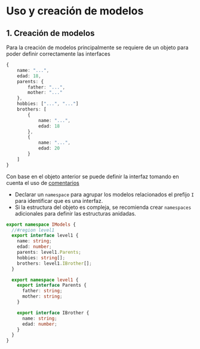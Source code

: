 # Uso y creación de modelos

## 1. **Creación de modelos**

Para la creación de modelos principalmente se requiere de un objeto para poder definir correctamente las interfaces

```typescript
{
    name: "...",
    edad: 18,
    parents: {
        father: "...",
        mother: "..."
    },
    hobbies: ["...", "..."]
    brothers: [
        {
            name: "...",
            edad: 18
        },
        {
            name: "...",
            edad: 20
        }
    ]
}
```

Con base en el objeto anterior se puede definir la interfaz tomando en cuenta el uso de [comentarios](./comentarios.md)

- Declarar un `namespace` para agrupar los modelos relacionados el prefijo `I` para identificar que es una interfaz.
- Si la estructura del objeto es compleja, se recomienda crear `namespaces` adicionales para definir las estructuras anidadas.

```typescript
export namespace IModels {
  //#region level1
  export interface level1 {
    name: string;
    edad: number;
    parents: level1.Parents;
    hobbies: string[];
    brothers: level1.IBrother[];
  }

  export namespace level1 {
    export interface Parents {
      father: string;
      mother: string;
    }

    export interface IBrother {
      name: string;
      edad: number;
    }
  }
}
```
